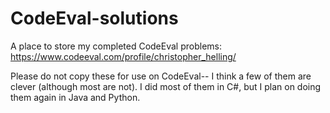 # CodeEval-solutions
A place to store my completed CodeEval problems: https://www.codeeval.com/profile/christopher_helling/

Please do not copy these for use on CodeEval-- I think a few of them are clever (although most are not). I did most of them in C#, but I plan on doing them again in Java and Python. 
